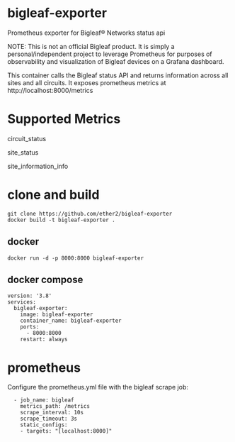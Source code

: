 # bigleaf-exporter
Prometheus exporter for Bigleaf® Networks status api

NOTE: This is not an official Bigleaf product. It is simply a personal/independent project to leverage Prometheus for purposes of observability and visualization of Bigleaf devices on a Grafana dashboard.

This container calls the Bigleaf status API and returns information across all sites and all circuits. It exposes prometheus metrics at http://localhost:8000/metrics

# Supported Metrics

circuit_status

site_status

site_information_info

# clone and build
```
git clone https://github.com/ether2/bigleaf-exporter
docker build -t bigleaf-exporter .
```
## docker
```
docker run -d -p 8000:8000 bigleaf-exporter
```
## docker compose
```
version: '3.8'
services:
  bigleaf-exporter:
    image: bigleaf-exporter
    container_name: bigleaf-exporter
    ports:
      - 8000:8000
    restart: always
```

# prometheus
Configure the prometheus.yml file with the bigleaf scrape job:
```
  - job_name: bigleaf
    metrics_path: /metrics
    scrape_interval: 10s
    scrape_timeout: 3s
    static_configs:
    - targets: "[localhost:8000]"
```
